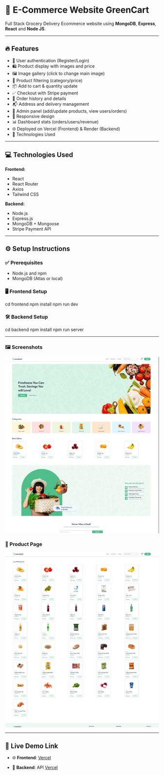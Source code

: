 
# 🛒 E-Commerce Website GreenCart
Full Stack Grocery Delivery Ecommerce website using **MongoDB**, **Express**, **React** and **Node JS**.

----------------------------

## 🔥 Features
- 🔐 User authentication (Register/Login)
- 🛍️ Product display with images and price
- 🖼️ Image gallery (click to change main image)
- 🔎 Product filtering (category/price)
- 📦 Add to cart & quantity update
- ✅ Checkout with Stripe payment
- 📄 Order history and details
- 📬 Address and delivery management
- 🧾 Admin panel (add/update products, view users/orders)
- 📱 Responsive design
- 📊 Dashboard stats (orders/users/revenue)
- 🌐 Deployed on Vercel (Frontend) & Render (Backend)
- 🧰 Technologies Used

--------------------------

##  💻 Technologies Used

**Frontend:**

- React
- React Router
- Axios
- Tailwind CSS

**Backend:**

- Node.js
- Express.js
- MongoDB + Mongoose
- Stripe Payment API

--------------

## ⚙️ Setup Instructions

### ✅ Prerequisites

- Node.js and npm
- MongoDB (Atlas or local)

### 🖥️ Frontend Setup

cd frontend
npm install
npm run dev

### 🛠️ Backend Setup

cd backend
npm install
npm run server

----------------------------

### 🖼️ Screenshots

![Homepage](./server/Screenshorts/homepage.png)

### 🛒 Product Page

![Product Page](./server/Screenshorts/productpage.png)

-------------------

## 🔗 Live Demo Link

- 🌐 **Frontend**: [Vercel]()

- 🚀 **Backend**: API [Vercel](https://greencartserver-one.vercel.app)

